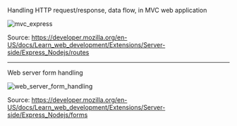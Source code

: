 Handling HTTP request/response, data flow, in MVC web application

![mvc_express](https://github.com/user-attachments/assets/83ab9db2-758c-46e4-828c-35f9e5d4736c)

Source:
https://developer.mozilla.org/en-US/docs/Learn_web_development/Extensions/Server-side/Express_Nodejs/routes

---

Web server form handling

![web_server_form_handling](https://github.com/user-attachments/assets/463b66e7-bc91-4e86-aef8-64d84667e9f0)

Source:
https://developer.mozilla.org/en-US/docs/Learn_web_development/Extensions/Server-side/Express_Nodejs/forms

